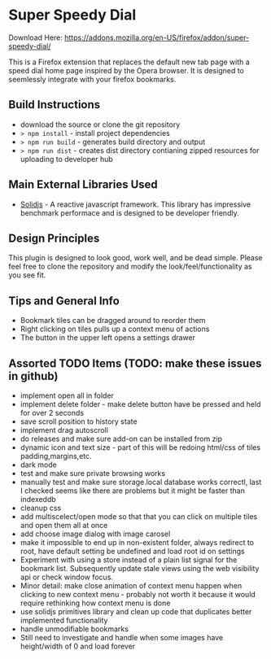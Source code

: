 # Super Speedy Dial

Download Here: https://addons.mozilla.org/en-US/firefox/addon/super-speedy-dial/

This is a Firefox extension that replaces the default new tab page with a speed dial home page inspired by the Opera browser. It is designed to seemlessly integrate with your firefox bookmarks.

## Build Instructions

- download the source or clone the git repository
- `> npm install` - install project dependencies
- `> npm run build` - generates build directory and output
- `> npm run dist` - creates dist directory contianing zipped resources for uploading to developer hub

## Main External Libraries Used

- [Solidjs](https://www.solidjs.com) - A reactive javascript framework. This library has impressive benchmark performace and is designed to be developer friendly.

## Design Principles

This plugin is designed to look good, work well, and be dead simple. Please feel free to clone the repository and modify the look/feel/functionality as you see fit.

## Tips and General Info

- Bookmark tiles can be dragged around to reorder them
- Right clicking on tiles pulls up a context menu of actions
- The button in the upper left opens a settings drawer

## Assorted TODO Items (TODO: make these issues in github)

- implement open all in folder
- implement delete folder - make delete button have be pressed and held for over 2 seconds
- save scroll position to history state
- implement drag autoscroll
- do releases and make sure add-on can be installed from zip
- dynamic icon and text size - part of this will be redoing html/css of tiles padding,margins,etc.
- dark mode
- test and make sure private browsing works
- manually test and make sure storage.local database works correctl, last I checked seems like there are problems but it might be faster than indexeddb
- cleanup css
- add multiscelect/open mode so that that you can click on multiple tiles and open them all at once
- add choose image dialog with image carosel
- make it impossible to end up in non-existent folder, always redirect to root, have default setting be undefined and load root id on settings
- Experiment with using a store instead of a plain list signal for the bookmark list. Subsequently update stale views using the web visibility api or check window focus.
- Minor detail: make close animation of context menu happen when clicking to new context menu - probably not worth it because it would require rethinking how context menu is done
- use solidjs primitives library and clean up code that duplicates better implemented functionality
- handle unmodifiable bookmarks
- Still need to investigate and handle when some images have height/width of 0 and load forever
